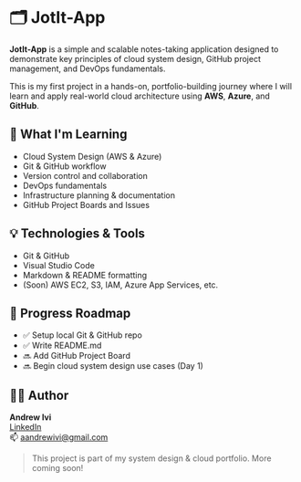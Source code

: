 # 🗂️ JotIt-App

**JotIt-App** is a simple and scalable notes-taking application designed to demonstrate key principles of cloud system design, GitHub project management, and DevOps fundamentals.

This is my first project in a hands-on, portfolio-building journey where I will learn and apply real-world cloud architecture using **AWS**, **Azure**, and **GitHub**.



## 🧠 What I'm Learning

- Cloud System Design (AWS & Azure)
- Git & GitHub workflow
- Version control and collaboration
- DevOps fundamentals
- Infrastructure planning & documentation
- GitHub Project Boards and Issues



## 💡 Technologies & Tools

- Git & GitHub
- Visual Studio Code
- Markdown & README formatting
- (Soon) AWS EC2, S3, IAM, Azure App Services, etc.



## 📌 Progress Roadmap

- ✅ Setup local Git & GitHub repo
- ✅ Write README.md
- 🔜 Add GitHub Project Board
- 🔜 Begin cloud system design use cases (Day 1)


## 🙋‍♂️ Author

**Andrew Ivi**  
[LinkedIn](www.linkedin.com/in/cleaandrew-ivi-b725784)  
📫 aandrewivi@gmail.com


> This project is part of my system design & cloud portfolio. More coming soon!
